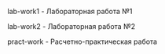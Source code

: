 lab-work1 - Лабораторная работа №1

lab-work2 - Лабораторная работа №2

pract-work - Расчетно-практическая работа
